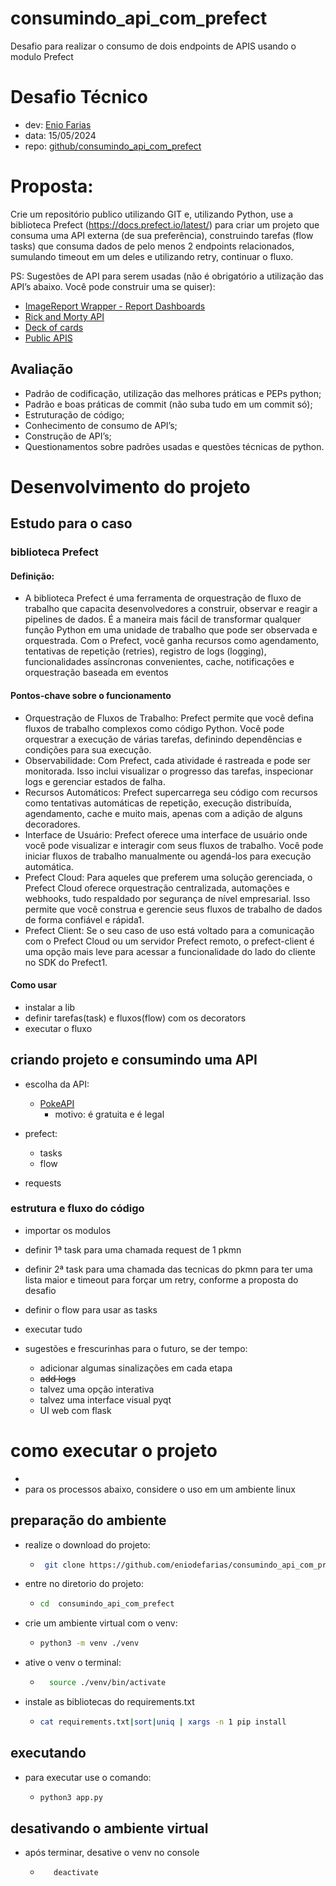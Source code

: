 # consumindo_api_com_prefect
Desafio para realizar o consumo de dois endpoints de APIS usando o modulo Prefect



# Desafio Técnico

 - dev: [Enio Farias](mailto:eniodefarias@gmail.com)
 - data: 15/05/2024
 - repo: [github/consumindo_api_com_prefect](https://github.com/eniodefarias/consumindo_api_com_prefect)
 


# Proposta:
 Crie um repositório publico utilizando GIT e, utilizando Python, use a biblioteca Prefect (https://docs.prefect.io/latest/) para criar um projeto que consuma uma API externa (de sua preferência), construindo tarefas (flow tasks) que consuma dados de pelo menos 2 endpoints relacionados, sumulando timeout em um deles e utilizando retry, continuar o fluxo.

 PS: Sugestões de API para serem usadas (não é obrigatório a utilização das API’s abaixo. Você pode construir uma se quiser):
 - [ImageReport Wrapper - Report Dashboards](https://developers.thecatapi.com/)
 - [Rick and Morty API](https://rickandmortyapi.com)
 - [Deck of cards](https://deckofcardsapi.com)
 - [Public APIS](https://publicapis.dev)


## Avaliação

 - Padrão de codificação, utilização das melhores práticas e PEPs python;
 - Padrão e boas práticas de commit (não suba tudo em um commit só);
 - Estruturação de código;
 - Conhecimento de consumo de API’s;
 - Construção de API’s;
 - Questionamentos sobre padrões usadas e questões técnicas de python.

# Desenvolvimento do projeto

## Estudo para o caso

### biblioteca Prefect

#### Definição:
   - A biblioteca Prefect é uma ferramenta de orquestração de fluxo de trabalho que capacita desenvolvedores a construir, observar e reagir a pipelines de dados. É a maneira mais fácil de transformar qualquer função Python em uma unidade de trabalho que pode ser observada e orquestrada. Com o Prefect, você ganha recursos como agendamento, tentativas de repetição (retries), registro de logs (logging), funcionalidades assíncronas convenientes, cache, notificações e orquestração baseada em eventos

#### Pontos-chave sobre o funcionamento
 - Orquestração de Fluxos de Trabalho: Prefect permite que você defina fluxos de trabalho complexos como código Python. Você pode orquestrar a execução de várias tarefas, definindo dependências e condições para sua execução.
 - Observabilidade: Com Prefect, cada atividade é rastreada e pode ser monitorada. Isso inclui visualizar o progresso das tarefas, inspecionar logs e gerenciar estados de falha.
 - Recursos Automáticos: Prefect supercarrega seu código com recursos como tentativas automáticas de repetição, execução distribuída, agendamento, cache e muito mais, apenas com a adição de alguns decoradores.
 - Interface de Usuário: Prefect oferece uma interface de usuário onde você pode visualizar e interagir com seus fluxos de trabalho. Você pode iniciar fluxos de trabalho manualmente ou agendá-los para execução automática.
 - Prefect Cloud: Para aqueles que preferem uma solução gerenciada, o Prefect Cloud oferece orquestração centralizada, automações e webhooks, tudo respaldado por segurança de nível empresarial. Isso permite que você construa e gerencie seus fluxos de trabalho de dados de forma confiável e rápida1.
 - Prefect Client: Se o seu caso de uso está voltado para a comunicação com o Prefect Cloud ou um servidor Prefect remoto, o prefect-client é uma opção mais leve para acessar a funcionalidade do lado do cliente no SDK do Prefect1.

 #### Como usar
  - instalar a lib
  - definir tarefas(task) e fluxos(flow) com os decorators
  - executar o fluxo


## criando projeto e consumindo uma API

 - escolha da API:
   - [PokeAPI](https://pokeapi.co/)
     - motivo: é gratuita e é legal

 - prefect:
   - tasks
   - flow

 - requests

### estrutura e fluxo do código

 - importar os modulos
 - definir 1ª task para uma chamada request de 1 pkmn
 - definir 2ª task para uma chamada das tecnicas do pkmn para ter uma lista maior e timeout para forçar um retry, conforme a proposta do desafio
 - definir o flow para usar as tasks
 - executar tudo



 - sugestões e frescurinhas para o futuro, se der tempo:
   - adicionar algumas sinalizações em cada etapa
   - ~~add logs~~
   - talvez uma opção interativa 
   - talvez uma interface visual pyqt
   - UI web com flask

# como executar o projeto
 -
 - para os processos abaixo, considere o uso em um ambiente linux

## preparação do ambiente

 - realize o download do projeto:
   - ```bash
      git clone https://github.com/eniodefarias/consumindo_api_com_prefect.git 
     ```
 - entre no diretorio do projeto:
   - ```bash 
     cd  consumindo_api_com_prefect
     ```
 - crie um ambiente virtual com o venv:
   - ```bash
     python3 -m venv ./venv
     ```

 - ative o venv o terminal:
   - ```bash
       source ./venv/bin/activate
       ```
   
 - instale as bibliotecas do requirements.txt
   - ```bash
     cat requirements.txt|sort|uniq | xargs -n 1 pip install 
     ```
 
 
## executando
 - para executar use o comando:
   - ```bash
     python3 app.py     
        ```

## desativando o ambiente virtual
 - após terminar, desative o venv no console
   - ```bash
        deactivate
     ```